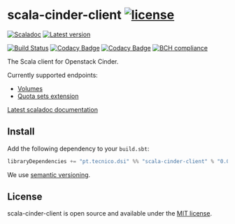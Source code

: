 # scala-cinder-client [![license](http://img.shields.io/:license-MIT-blue.svg)](LICENSE)
[![Scaladoc](http://javadoc-badge.appspot.com/pt.tecnico.dsi/scala-cinder-client_2.13.svg?label=scaladoc&style=plastic&maxAge=604800)](https://ist-dsi.github.io/scala-cinder-client/api/latest/pt/tecnico/dsi/openstack/cinder/index.html)
[![Latest version](https://index.scala-lang.org/ist-dsi/scala-cinder-client/scala-cinder-client/latest.svg)](https://index.scala-lang.org/ist-dsi/scala-cinder-client/scala-cinder-client)

[![Build Status](https://travis-ci.org/ist-dsi/scala-cinder-client.svg?branch=master&style=plastic&maxAge=604800)](https://travis-ci.org/ist-dsi/scala-cinder-client)
[![Codacy Badge](https://app.codacy.com/project/badge/Coverage/7a2c07e0d5d64bb38d7bea9294fc7eb2)](https://www.codacy.com/gh/ist-dsi/scala-cinder-client?utm_source=github.com&utm_medium=referral&utm_content=ist-dsi/scala-cinder-client&utm_campaign=Badge_Coverage)
[![Codacy Badge](https://app.codacy.com/project/badge/Grade/7a2c07e0d5d64bb38d7bea9294fc7eb2)](https://www.codacy.com/gh/ist-dsi/scala-cinder-client?utm_source=github.com&amp;utm_medium=referral&amp;utm_content=ist-dsi/scala-cinder-client&amp;utm_campaign=Badge_Grade)
[![BCH compliance](https://bettercodehub.com/edge/badge/ist-dsi/scala-cinder-client)](https://bettercodehub.com/results/ist-dsi/scala-cinder-client)

The Scala client for Openstack Cinder.

Currently supported endpoints:
  
- [Volumes](https://docs.openstack.org/api-ref/block-storage/v3/index.html?expanded=#volumes-volumes)
- [Quota sets extension](https://docs.openstack.org/api-ref/block-storage/v3/index.html?expanded=#quota-sets-extension-os-quota-sets)

[Latest scaladoc documentation](https://ist-dsi.github.io/scala-cinder-client/api/latest/pt/tecnico/dsi/openstack/cinder/index.html)

## Install
Add the following dependency to your `build.sbt`:
```sbt
libraryDependencies += "pt.tecnico.dsi" %% "scala-cinder-client" % "0.0.0"
```
We use [semantic versioning](http://semver.org).

## License
scala-cinder-client is open source and available under the [MIT license](LICENSE).

